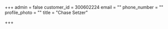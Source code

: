 +++
admin = false
customer_id = 300602224
email = ""
phone_number = ""
profile_photo = ""
title = "Chase Setzer"

+++
